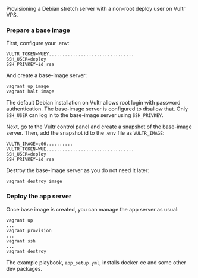 Provisioning a Debian stretch server with a non-root deploy user on Vultr VPS.

### Prepare a base image

First, configure your .env:

    VULTR_TOKEN=WUEY................................
    SSH_USER=deploy
    SSH_PRIVKEY=id_rsa

And create a base-image server:

    vagrant up image
    vagrant halt image

The default Debian installation on Vultr allows root login with password
authentication. The base-image server is configured to disallow that. Only
`SSH_USER` can log in to the base-image server using `SSH_PRIVKEY`.

Next, go to the Vultr control panel and create a snapshot of the base-image
server. Then, add the snapshot id to the .env file as `VULTR_IMAGE`:

    VULTR_IMAGE=c06..........
    VULTR_TOKEN=WUE.................................
    SSH_USER=deploy
    SSH_PRIVKEY=id_rsa

Destroy the base-image server as you do not need it later:

    vagrant destroy image

### Deploy the app server

Once base image is created, you can manage the app server as usual:

    vagrant up
    ...
    vagrant provision
    ...
    vagrant ssh
    ...
    vagrant destroy

The example playbook, `app_setup.yml`, installs docker-ce and some other dev
packages.
